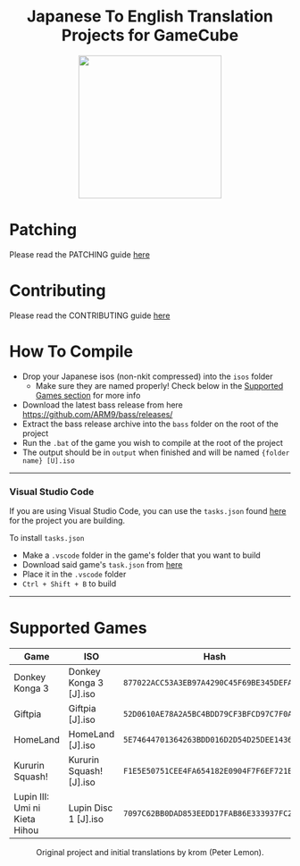 <h1 align="center"> Japanese To English Translation Projects for GameCube</h1>

<p align="center">
  <img width="256" height="256" src="/../assets/logo.png">
</p>

# Patching
Please read the PATCHING guide [here](https://github.com/BttrDrgn/GCN-Translations/blob/master/PATCHING.md)

# Contributing
Please read the CONTRIBUTING guide [here](https://github.com/BttrDrgn/GCN-Translations/blob/master/CONTRIBUTING.md)

# How To Compile
- Drop your Japanese isos (non-nkit compressed) into the `isos` folder
  - Make sure they are named properly! Check below in the [Supported Games section](https://github.com/BttrDrgn/GCN-Translations/blob/master/README.md#supported-games) for more info
- Download the latest bass release from here https://github.com/ARM9/bass/releases/
- Extract the bass release archive into the `bass` folder on the root of the project
- Run the `.bat` of the game you wish to compile at the root of the project
- The output should be in `output` when finished and will be named `{folder name} [U].iso`

--------------

### Visual Studio Code
If you are using Visual Studio Code, you can use the `tasks.json` found [here](https://github.com/BttrDrgn/GCN-Translations/tree/assets/Build%20Tasks/Vscode) for the project you are building.

To install `tasks.json`
- Make a `.vscode` folder in the game's folder that you want to build
- Download said game's `task.json` from [here](https://github.com/BttrDrgn/GCN-Translations/tree/assets/Build%20Tasks/Vscode)
- Place it in the `.vscode` folder
- `Ctrl + Shift + B` to build

--------------

# Supported Games
| Game                           | ISO                     | Hash                                       |
|--------------------------------|-------------------------|--------------------------------------------|
| Donkey Konga 3                 | Donkey Konga 3 [J].iso  | `877022ACC53A3EB97A4290C45F69BE345DEFA0E0` |
| Giftpia                        | Giftpia [J].iso         | `52D0610AE78A2A5BC4BDD79CF3BFCD97C7F0A638` |
| HomeLand                       | HomeLand [J].iso        | `5E74644701364263BDD016D2D54D25DEE1436345` |
| Kururin Squash!                | Kururin Squash! [J].iso | `F1E5E50751CEE4FA654182E0904F7F6EF721E5CC` |
| Lupin III: Umi ni Kieta Hihou  | Lupin Disc 1 [J].iso    | `7097C62BB0DAD853EEDD17FAB86E333937FC207D` |

<p align="center"> Original project and initial translations by krom (Peter Lemon). </p>
